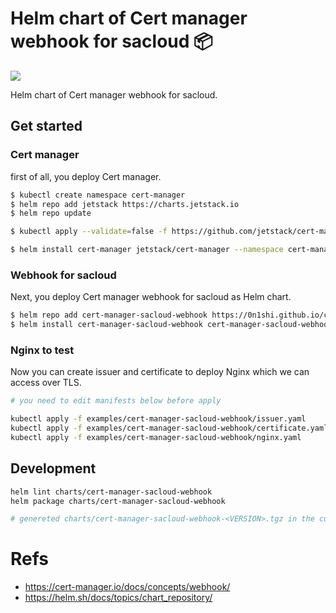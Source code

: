 # Helm chart of Cert manager webhook for sacloud 📦

![](https://img.shields.io/badge/version-v1.0.0-green)

Helm chart of Cert manager webhook for sacloud.

## Get started

### Cert manager

first of all, you deploy Cert manager.

```bash
$ kubectl create namespace cert-manager
$ helm repo add jetstack https://charts.jetstack.io
$ helm repo update

$ kubectl apply --validate=false -f https://github.com/jetstack/cert-manager/releases/download/v1.0.4/cert-manager.crds.yaml

$ helm install cert-manager jetstack/cert-manager --namespace cert-manager --version v1.0.4
```

### Webhook for sacloud

Next, you deploy Cert manager webhook for sacloud as Helm chart.

```bash
$ helm repo add cert-manager-sacloud-webhook https://0n1shi.github.io/cert-manager-sacloud-webhook-helm-chart/
$ helm install cert-manager-sacloud-webhook cert-manager-sacloud-webhook/cert-manager-sacloud-webhook --namespace cert-manager --version v1.0.0
```

### Nginx to test

Now you can create issuer and certificate to deploy Nginx which we can access over TLS.

```bash
# you need to edit manifests below before apply

kubectl apply -f examples/cert-manager-sacloud-webhook/issuer.yaml
kubectl apply -f examples/cert-manager-sacloud-webhook/certificate.yaml
kubectl apply -f examples/cert-manager-sacloud-webhook/nginx.yaml
```

## Development

```bash
helm lint charts/cert-manager-sacloud-webhook
helm package charts/cert-manager-sacloud-webhook

# genereted charts/cert-manager-sacloud-webhook-<VERSION>.tgz in the current directory.
```

# Refs

- https://cert-manager.io/docs/concepts/webhook/
- https://helm.sh/docs/topics/chart_repository/

